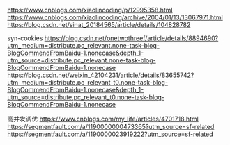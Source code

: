 https://www.cnblogs.com/xiaolincoding/p/12995358.html
https://www.cnblogs.com/xiaolincoding/archive/2004/01/13/13067971.html
https://blog.csdn.net/sinat_20184565/article/details/104828782

syn-cookies
https://blog.csdn.net/onetwothreef/article/details/8894690?utm_medium=distribute.pc_relevant.none-task-blog-BlogCommendFromBaidu-1.nonecase&depth_1-utm_source=distribute.pc_relevant.none-task-blog-BlogCommendFromBaidu-1.nonecase
https://blog.csdn.net/weixin_42104231/article/details/83655742?utm_medium=distribute.pc_relevant_t0.none-task-blog-BlogCommendFromBaidu-1.nonecase&depth_1-utm_source=distribute.pc_relevant_t0.none-task-blog-BlogCommendFromBaidu-1.nonecase

高并发调优
https://www.cnblogs.com/my_life/articles/4701718.html
https://segmentfault.com/a/1190000000473365?utm_source=sf-related
https://segmentfault.com/a/1190000023919222?utm_source=sf-related